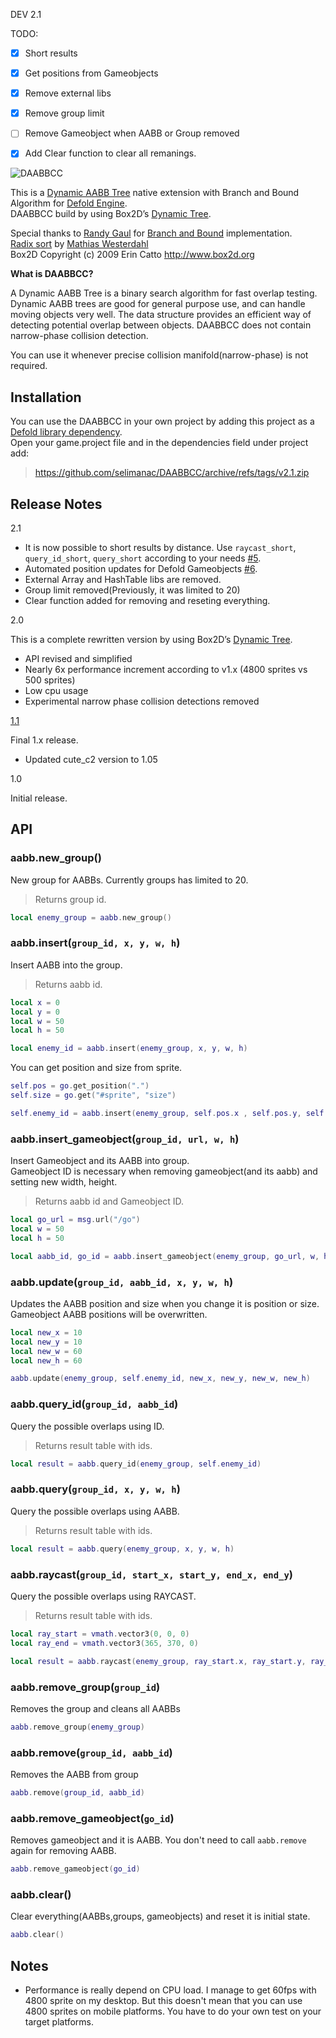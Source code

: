 DEV 2.1

TODO:  

- [x] Short results
- [x] Get positions from Gameobjects
- [x] Remove external libs
- [x] Remove group limit
- [ ] Remove Gameobject when AABB or Group removed 
- [x] Add Clear function to clear all remanings.


![DAABBCC](https://github.com/selimanac/DAABBCC/blob/v2.0/assets/header.png?raw=true)

This is a [Dynamic AABB Tree](https://box2d.org/files/ErinCatto_DynamicBVH_Full.pdf) native extension with Branch and Bound Algorithm for [Defold Engine](https://www.defold.com/).  
DAABBCC build by using Box2D’s [Dynamic Tree](https://github.com/erincatto/box2d/blob/master/src/collision/b2_dynamic_tree.cpp).

Special thanks to [Randy Gaul](https://twitter.com/RandyPGaul) for [Branch and Bound](https://github.com/erincatto/Box2D/pull/548) implementation.  
[Radix sort](https://github.com/JCash/containers) by [Mathias Westerdahl](https://github.com/JCash)  
Box2D Copyright (c) 2009 Erin Catto http://www.box2d.org

**What is DAABBCC?**

A Dynamic AABB Tree is a binary search algorithm for fast overlap testing. Dynamic AABB trees are good for general purpose use, and can handle moving objects very well. The data structure provides an efficient way of detecting potential overlap between objects. DAABBCC does not contain narrow-phase collision detection.

You can use it whenever precise collision manifold(narrow-phase) is not required. 


## Installation

You can use the DAABBCC in your own project by adding this project as a [Defold library dependency](http://www.defold.com/manuals/libraries/).  
Open your game.project file and in the dependencies field under project add:

>https://github.com/selimanac/DAABBCC/archive/refs/tags/v2.1.zip


## Release Notes

2.1
- It is now possible to short results by distance. Use `raycast_short`, `query_id_short`, `query_short` according to your needs [#5](https://github.com/selimanac/DAABBCC/issues/5).
- Automated position updates for Defold Gameobjects [#6](https://github.com/selimanac/DAABBCC/issues/6).
- External Array and HashTable libs are removed. 
- Group limit removed(Previously, it was limited to 20)
- Clear function added for removing and reseting everything. 

2.0

This is a complete rewritten version by using Box2D’s [Dynamic Tree](https://github.com/erincatto/Box2D/blob/master/Box2D/Collision/b2DynamicTree.cpp).  
- API revised and simplified    
- Nearly 6x performance increment according to v1.x (4800 sprites vs 500 sprites)  
- Low cpu usage  
- Experimental narrow phase collision detections removed

[1.1](https://github.com/selimanac/DAABBCC/releases/tag/v1.1)

Final 1.x release.   
- Updated cute_c2 version to 1.05

1.0

Initial release.


## API

### aabb.new_group()

New group for AABBs. Currently groups has limited to 20.  
>Returns group id.

```lua
local enemy_group = aabb.new_group()
```

### aabb.insert(`group_id, x, y, w, h`)

Insert AABB into the group.  
>Returns aabb id.

```lua
local x = 0
local y = 0
local w = 50
local h = 50

local enemy_id = aabb.insert(enemy_group, x, y, w, h)
```

You can get position and size from sprite.

```lua
self.pos = go.get_position(".")
self.size = go.get("#sprite", "size")

self.enemy_id = aabb.insert(enemy_group, self.pos.x , self.pos.y, self.size.x, self.size.y)
```

### aabb.insert_gameobject(`group_id, url, w, h`)
Insert Gameobject and its AABB into group.   
Gameobject ID is necessary when removing gameobject(and its aabb) and setting new width, height.

>Returns aabb id and Gameobject ID.

```lua
local go_url = msg.url("/go")
local w = 50
local h = 50

local aabb_id, go_id = aabb.insert_gameobject(enemy_group, go_url, w, h)
```


### aabb.update(`group_id, aabb_id, x, y, w, h`)

Updates the AABB position and size when you change it is position or size.  
Gameobject AABB positions will be overwritten.

```lua
local new_x = 10
local new_y = 10
local new_w = 60
local new_h = 60

aabb.update(enemy_group, self.enemy_id, new_x, new_y, new_w, new_h)
```

### aabb.query_id(`group_id, aabb_id`)

Query the possible overlaps using ID.  
>Returns result table with ids.

```lua
local result = aabb.query_id(enemy_group, self.enemy_id)
```

### aabb.query(`group_id, x, y, w, h`)

Query the possible overlaps using AABB.  
>Returns result table with ids.

```lua
local result = aabb.query(enemy_group, x, y, w, h)
```

### aabb.raycast(`group_id, start_x, start_y, end_x, end_y`)

Query the possible overlaps using RAYCAST.  
>Returns result table with ids.

```lua
local ray_start = vmath.vector3(0, 0, 0)
local ray_end = vmath.vector3(365, 370, 0)

local result = aabb.raycast(enemy_group, ray_start.x, ray_start.y, ray_end.x, ray_end.y)
```

### aabb.remove_group(`group_id`)

Removes the group and cleans all AABBs

```lua
aabb.remove_group(enemy_group)
```

### aabb.remove(`group_id, aabb_id`)

Removes the AABB from group

```lua
aabb.remove(group_id, aabb_id)
```

### aabb.remove_gameobject(`go_id`)
Removes gameobject and it is AABB. You don't need to call `aabb.remove` again for removing AABB.

```lua
aabb.remove_gameobject(go_id)
```


### aabb.clear()

Clear everything(AABBs,groups, gameobjects) and reset it is initial state.

```lua
aabb.clear()
```

## Notes

- Performance is really depend on CPU load. I manage to get 60fps with 4800 sprite on my desktop. But this doesn't mean that you can use 4800 sprites on mobile platforms. You have to do your own test on your target platforms.  
